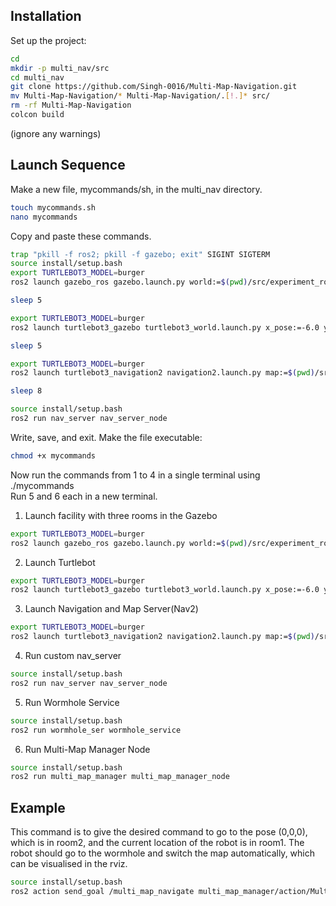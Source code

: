 ## Installation
Set up the project:
```bash
cd
mkdir -p multi_nav/src
cd multi_nav
git clone https://github.com/Singh-0016/Multi-Map-Navigation.git
mv Multi-Map-Navigation/* Multi-Map-Navigation/.[!.]* src/
rm -rf Multi-Map-Navigation
colcon build
```
(ignore any warnings)
## Launch Sequence
Make a new file, mycommands/sh, in the multi_nav directory. 
```bash
touch mycommands.sh
nano mycommands
```
Copy and paste these commands. 
```bash
trap "pkill -f ros2; pkill -f gazebo; exit" SIGINT SIGTERM
source install/setup.bash
export TURTLEBOT3_MODEL=burger
ros2 launch gazebo_ros gazebo.launch.py world:=$(pwd)/src/experiment_rooms/worlds/room2/world.model &

sleep 5

export TURTLEBOT3_MODEL=burger
ros2 launch turtlebot3_gazebo turtlebot3_world.launch.py x_pose:=-6.0 y_pose:=0.0 z_pose:=0.0 &

sleep 5

export TURTLEBOT3_MODEL=burger
ros2 launch turtlebot3_navigation2 navigation2.launch.py map:=$(pwd)/src/maps/room1_map.yaml &

sleep 8

source install/setup.bash
ros2 run nav_server nav_server_node
```
Write, save, and exit. Make the file executable:
```bash
chmod +x mycommands
```
Now run the commands from 1 to 4 in a single terminal using ./mycommands  
Run 5 and 6 each in a new terminal.

1. Launch facility with three rooms in the Gazebo
```bash
export TURTLEBOT3_MODEL=burger
ros2 launch gazebo_ros gazebo.launch.py world:=$(pwd)/src/experiment_rooms/worlds/room2/world.model
```
2. Launch Turtlebot
```bash
export TURTLEBOT3_MODEL=burger
ros2 launch turtlebot3_gazebo turtlebot3_world.launch.py x_pose:=-6.0 y_pose:=0.0 z_pose:=0.0
```
3. Launch Navigation and Map Server(Nav2)
```bash
export TURTLEBOT3_MODEL=burger
ros2 launch turtlebot3_navigation2 navigation2.launch.py map:=$(pwd)/src/maps/room1_map.yaml
```
4. Run custom nav_server
```bash
source install/setup.bash
ros2 run nav_server nav_server_node
```
5. Run Wormhole Service
```bash
source install/setup.bash
ros2 run wormhole_ser wormhole_service
```
6. Run Multi-Map Manager Node
```bash
source install/setup.bash
ros2 run multi_map_manager multi_map_manager_node
```
## Example 
This command is to give the desired command to go to the pose (0,0,0), which is in room2, and the current location of the robot is in room1. The robot should go to the wormhole and switch the map automatically, which can be visualised in the rviz. 
```bash
source install/setup.bash
ros2 action send_goal /multi_map_navigate multi_map_manager/action/MultiMapNavigate "{target_map: 'room2', target_pose: {header: {frame_id: 'map'}, pose: {position: {x: 0.0, y: 0.0, z: 0.0}, orientation: {w: 1.0}}}}"

